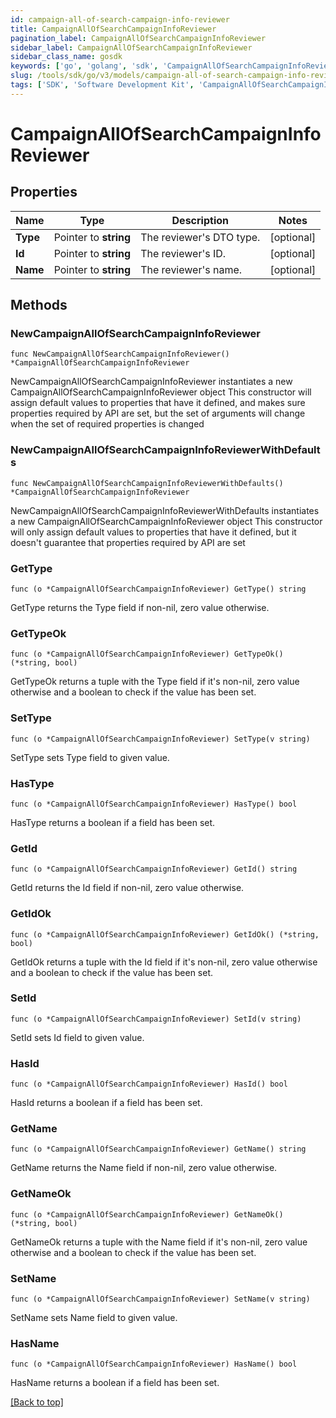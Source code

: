```yaml
---
id: campaign-all-of-search-campaign-info-reviewer
title: CampaignAllOfSearchCampaignInfoReviewer
pagination_label: CampaignAllOfSearchCampaignInfoReviewer
sidebar_label: CampaignAllOfSearchCampaignInfoReviewer
sidebar_class_name: gosdk
keywords: ['go', 'golang', 'sdk', 'CampaignAllOfSearchCampaignInfoReviewer'] 
slug: /tools/sdk/go/v3/models/campaign-all-of-search-campaign-info-reviewer
tags: ['SDK', 'Software Development Kit', 'CampaignAllOfSearchCampaignInfoReviewer']
---
```


# CampaignAllOfSearchCampaignInfoReviewer

## Properties

Name | Type | Description | Notes
------------ | ------------- | ------------- | -------------
**Type** | Pointer to **string** | The reviewer&#39;s DTO type. | [optional] 
**Id** | Pointer to **string** | The reviewer&#39;s ID. | [optional] 
**Name** | Pointer to **string** | The reviewer&#39;s name. | [optional] 

## Methods

### NewCampaignAllOfSearchCampaignInfoReviewer

`func NewCampaignAllOfSearchCampaignInfoReviewer() *CampaignAllOfSearchCampaignInfoReviewer`

NewCampaignAllOfSearchCampaignInfoReviewer instantiates a new CampaignAllOfSearchCampaignInfoReviewer object
This constructor will assign default values to properties that have it defined,
and makes sure properties required by API are set, but the set of arguments
will change when the set of required properties is changed

### NewCampaignAllOfSearchCampaignInfoReviewerWithDefaults

`func NewCampaignAllOfSearchCampaignInfoReviewerWithDefaults() *CampaignAllOfSearchCampaignInfoReviewer`

NewCampaignAllOfSearchCampaignInfoReviewerWithDefaults instantiates a new CampaignAllOfSearchCampaignInfoReviewer object
This constructor will only assign default values to properties that have it defined,
but it doesn't guarantee that properties required by API are set

### GetType

`func (o *CampaignAllOfSearchCampaignInfoReviewer) GetType() string`

GetType returns the Type field if non-nil, zero value otherwise.

### GetTypeOk

`func (o *CampaignAllOfSearchCampaignInfoReviewer) GetTypeOk() (*string, bool)`

GetTypeOk returns a tuple with the Type field if it's non-nil, zero value otherwise
and a boolean to check if the value has been set.

### SetType

`func (o *CampaignAllOfSearchCampaignInfoReviewer) SetType(v string)`

SetType sets Type field to given value.

### HasType

`func (o *CampaignAllOfSearchCampaignInfoReviewer) HasType() bool`

HasType returns a boolean if a field has been set.

### GetId

`func (o *CampaignAllOfSearchCampaignInfoReviewer) GetId() string`

GetId returns the Id field if non-nil, zero value otherwise.

### GetIdOk

`func (o *CampaignAllOfSearchCampaignInfoReviewer) GetIdOk() (*string, bool)`

GetIdOk returns a tuple with the Id field if it's non-nil, zero value otherwise
and a boolean to check if the value has been set.

### SetId

`func (o *CampaignAllOfSearchCampaignInfoReviewer) SetId(v string)`

SetId sets Id field to given value.

### HasId

`func (o *CampaignAllOfSearchCampaignInfoReviewer) HasId() bool`

HasId returns a boolean if a field has been set.

### GetName

`func (o *CampaignAllOfSearchCampaignInfoReviewer) GetName() string`

GetName returns the Name field if non-nil, zero value otherwise.

### GetNameOk

`func (o *CampaignAllOfSearchCampaignInfoReviewer) GetNameOk() (*string, bool)`

GetNameOk returns a tuple with the Name field if it's non-nil, zero value otherwise
and a boolean to check if the value has been set.

### SetName

`func (o *CampaignAllOfSearchCampaignInfoReviewer) SetName(v string)`

SetName sets Name field to given value.

### HasName

`func (o *CampaignAllOfSearchCampaignInfoReviewer) HasName() bool`

HasName returns a boolean if a field has been set.


[[Back to top]](#) 


